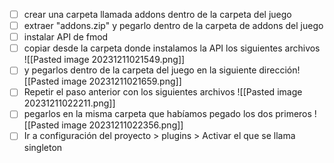  - [ ] crear una carpeta llamada addons dentro de la carpeta del juego
 - [ ] extraer "addons.zip" y pegarlo dentro de la carpeta de addons del juego
 - [ ] instalar API de fmod
 - [ ] copiar desde la carpeta donde instalamos la API los siguientes archivos ![[Pasted image 20231211021549.png]]
 - [ ] y pegarlos dentro de la carpeta del juego en la siguiente dirección![[Pasted image 20231211021659.png]]
 - [ ] Repetir el paso anterior con los siguientes archivos ![[Pasted image 20231211022211.png]]
 - [ ] pegarlos en la misma carpeta que habíamos pegado los dos primeros ![[Pasted image 20231211022356.png]]
 - [ ] Ir a configuración del proyecto > plugins > Activar el que se llama singleton